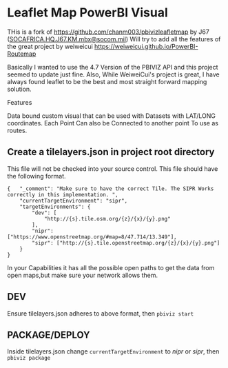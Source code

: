 # Leaflet Map PowerBI Visual
THis is a fork of  https://github.com/chanm003/pbivizleafletmap by J67    (SOCAFRICA.HQ.J67.KM.mbx@socom.mil)
Will try to add all the features of the great project by weiweicui https://weiweicui.github.io/PowerBI-Routemap

Basically I wanted to use the 4.7 Version of the PBIVIZ API and this project seemed to update just fine. 
Also, While WeiweiCui's project is great, I have always found leaflet to be the best and most straight forward mapping solution. 

Features

Data bound custom visual that can be used with Datasets with LAT/LONG coordinates. 
Each Point Can also be Connected to another point To use as routes. 


## Create a tilelayers.json in project root directory
This file will not be checked into your source control.  This file should have the following format.
```
{	"_comment": "Make sure to have the correct Tile. The SIPR Works correctly in this implementation. ",
    "currentTargetEnvironment": "sipr",
    "targetEnvironments": {
        "dev": [
            "http://{s}.tile.osm.org/{z}/{x}/{y}.png"
        ],
        "nipr": ["https://www.openstreetmap.org/#map=8/47.714/13.349"],
        "sipr": ["http://{s}.tile.openstreetmap.org/{z}/{x}/{y}.png"]
    }
}
```

In your Capabilities it has all the possible open paths to get the data from open maps,but make sure your network allows them. 

## DEV
Ensure tilelayers.json adheres to above format, then `pbiviz start`

## PACKAGE/DEPLOY
Inside tilelayers.json change `currentTargetEnvironment` to *nipr* or *sipr*, then `pbiviz package`